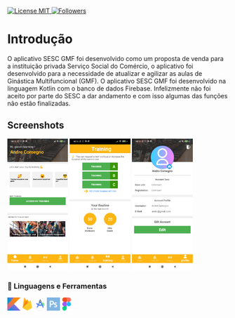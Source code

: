 <p>
  <a href="https://opensource.org/licenses/MIT">
    <img src="https://img.shields.io/badge/License-MIT-blue.svg" alt="License MIT">   
    <img src="https://img.shields.io/github/followers/andrecomegno.svg" alt="Followers">                                                                               
  </a>
</p>

 #
 
# Introdução
O aplicativo SESC GMF foi desenvolvido como um proposta de venda para a instituição privada Serviço Social do Comércio, o aplicativo foi desenvolvido para a necessidade de atualizar e agilizar as aulas de Ginástica Multifuncional (GMF). O aplicativo SESC GMF foi desenvolvido na linguagem Kotlin com o banco de dados Firebase.
Infelizmente não foi aceito por parte do SESC a dar andamento e com isso algumas das funções não estão finalizadas.

## Screenshots
<div style="display: inline" align="center"> 
    <img src="screenshots/screenshots-01.jpg" alt="home" height="300px">
    <img src="screenshots/screenshots-02.jpg" alt="training" height="300px">    
    <img src="screenshots/screenshots-03.jpg" alt="setting" height="300px">
</div>
 
### 👾 Linguagens e Ferramentas
<img align="left" alt="Kotlin" width="30px" src="https://github.com/andrecomegno/andrecomegno/blob/main/icon/kotlin.png" />
<img align="left" alt="Firebase" width="30px" src="https://github.com/andrecomegno/andrecomegno/blob/main/icon/firebase.png" />
<img align="left" alt="AndroidStudio" width="30px" src="https://github.com/andrecomegno/andrecomegno/blob/main/icon/androidstudio.png" />
<img align="left" alt="Photoshop" width="30px" src="https://github.com/andrecomegno/andrecomegno/blob/main/icon/photoshop.png" />
<img align="left" alt="Figma" width="30px" src="https://github.com/andrecomegno/andrecomegno/blob/main/icon/figma.png" />
<br>

#

 
